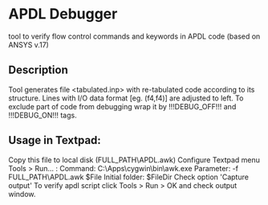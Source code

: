 # APDL Debugger 
tool to verify flow control commands and keywords in APDL code (based on ANSYS v.17)

## Description
Tool generates file <tabulated.inp> with re-tabulated code according to its structure. 
Lines with I/O data format [eg. (f4,f4)] are adjusted to left.
To exclude part of code from debugging wrap it by !!!DEBUG_OFF!!! and !!!DEBUG_ON!!! tags.
 													
## Usage in Textpad:
Copy this file to local disk (FULL_PATH\APDL.awk)
Configure Textpad menu Tools > Run... :
  Command: C:\Apps\cygwin\bin\awk.exe
  Parameter: -f FULL_PATH\APDL.awk $File
  Initial folder: $FileDir
  Check option 'Capture output'
To verify apdl script click Tools > Run > OK and check output window.

